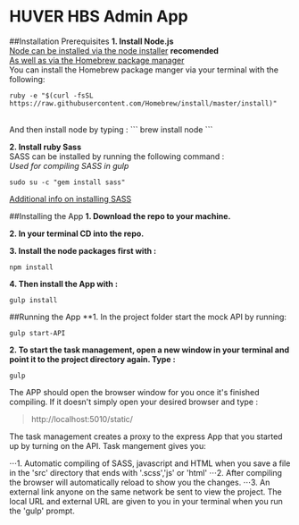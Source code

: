 # HUVER HBS Admin App

##Installation Prerequisites
**1. Install Node.js** 
<br>
[Node can be installed via the node installer](http://sass-lang.com/install) **recomended**<br>
[As well as via the Homebrew package manager](http://brew.sh/)<br>
You can install the Homebrew package manger via your terminal with the following:
```
ruby -e "$(curl -fsSL https://raw.githubusercontent.com/Homebrew/install/master/install)"
```
<br>
And then install node by typing :
```
brew install node
```

**2. Install ruby Sass** 
<br>
SASS can be installed by running the following command : <br>
<i>Used for compiling SASS in gulp</i><br>
```
sudo su -c "gem install sass"
```

[Additional info on installing SASS](http://sass-lang.com/install)



##Installing the App
**1. Download the repo to your machine.**

**2. In your terminal CD into the repo.**

**3. Install the node packages first with :**
```
npm install
```

**4. Then install the App with :**
```
gulp install
```



##Running the App
**1. In the project folder start the mock API by running:
```
gulp start-API
```

**2. To start the task management, open a new window in your terminal and point it to the project directory again.  Type :**
```
gulp
```
The APP should open the browser window for you once it's finished compiling.  If it doesn't simply open your desired browser and type :
> http://localhost:5010/static/

The task management creates a proxy to the express App that you started up by turning on the API.  Task mangement gives you:

⋅⋅⋅1. Automatic compiling of SASS, javascript and HTML when you save a file in the 'src' directory that ends with '.scss','js' or 'html'
⋅⋅⋅2. After compiling the browser will automatically reload to show you the changes.
⋅⋅⋅3. An external link anyone on the same network be sent to view the project.  The local URL and external URL are given to you in your terminal when you run the 'gulp' prompt.